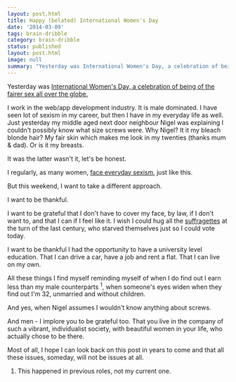 ```yaml
---
layout: post.html
title: Happy (belated) International Women's Day
date: '2014-03-09'
tags: brain-dribble
category: brain-dribble
status: published
layout: post.html
image: null
summary: "Yesterday was International Women's Day, a celebration of being of the fairer sex all over the globe."
---
```


<p>Yesterday was <a href="http://www.internationalwomensday.com/">International Women's Day, a celebration of being of the fairer sex all over the globe.</a></p>
<p>I work in the web/app development industry. It is male dominated. I have seen lot of sexism in my career, but then I have in my everyday life as well. Just yesterday my middle aged next door neighbour Nigel was explaining I couldn't possibly know what size screws were. Why Nigel? It it my bleach blonde hair? My fair skin which makes me look in my twenties (thanks mum &amp; dad). Or is it my breasts.</p>
<p>It was the latter wasn't it, let's be honest.</p>
<p>I regularly, as many women, <a href="http://everydaysexism.com/">face everyday sexism</a>, just like this.</p>
<p>But this weekend, I want to take a different approach.</p>
<p>I want to be thankful.</p>
<!--more Full Article -->
<p>I want to be grateful that I don't have to cover my face, by law, if I don't want to, and that I can if I feel like it. I wish I could hug all the <a href="http://en.wikipedia.org/wiki/Suffragette">suffragettes</a> at the turn of the last century, who starved themselves just so I could vote today.</p>
<p>I want to be thankful I had the opportunity to have a university level education. That I can drive a car, have a job and rent a flat. That I can live on my own.</p>
<p>All these things I find myself reminding myself of when I do find out I earn less than my male counterparts <sup>1</sup>, when someone's eyes widen when they find out I'm 32, unmarried and without children.</p>
<p>And yes, when Nigel assumes I wouldn't know anything about screws.</p>
<p>And men - I implore you to be grateful too. That you live in the company of such a vibrant, individualist society, with beautiful women in your life, who actually chose to be there.</p>
<p>Most of all, I hope I can look back on this post in years to come and that all these issues, someday, will not be issues at all.</p>
<ol><li>This happened in previous roles, not my current one.</li></ol>

